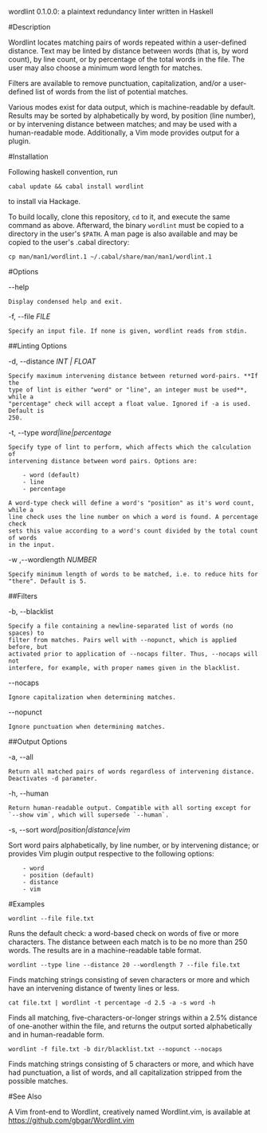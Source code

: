 wordlint 0.1.0.0: a plaintext redundancy linter written in Haskell

#Description


Wordlint locates matching pairs of words repeated within a user-defined
distance. Text may be linted by distance between words (that is, by word
count), by line count, or by percentage of the total words in the file. The
user may also choose a minimum word length for matches.

Filters are available to remove punctuation, capitalization, and/or a
user-defined list of words from the list of potential matches.

Various modes exist for data output, which is machine-readable by default.
Results may be sorted by alphabetically by word, by position (line number), or
by intervening distance between matches; and may be used with a human-readable
mode. Additionally, a Vim mode provides output for a plugin.

#Installation


Following haskell convention, run 

`cabal update && cabal install wordlint`

to install via Hackage.

To build locally, clone this repository, `cd` to it, and execute the same
command as above.  Afterward, the binary `wordlint` must be copied to a
directory in the user's `$PATH`. A man page is also available and may be copied
to the user's .cabal directory: 

`cp man/man1/wordlint.1 ~/.cabal/share/man/man1/wordlint.1`


#Options

\-\-help

    Display condensed help and exit.

\-f, \-\-file *FILE*

    Specify an input file. If none is given, wordlint reads from stdin.

##Linting Options

\-d, \-\-distance *INT | FLOAT*

    Specify maximum intervening distance between returned word-pairs. **If the
    type of lint is either "word" or "line", an integer must be used**, while a
    "percentage" check will accept a float value. Ignored if -a is used. Default is
    250.

\-t, \-\-type *word|line|percentage*

    Specify type of lint to perform, which affects which the calculation of
    intervening distance between word pairs. Options are:

        - word (default)
        - line
        - percentage

    A word-type check will define a word's "position" as it's word count, while a
    line check uses the line number on which a word is found. A percentage check
    sets this value according to a word's count divided by the total count of words
    in the input.

\-w ,\-\-wordlength *NUMBER*

    Specify minimum length of words to be matched, i.e. to reduce hits for
    "there". Default is 5.

##Filters

\-b, \-\-blacklist

    Specify a file containing a newline-separated list of words (no spaces) to
    filter from matches. Pairs well with --nopunct, which is applied before, but 
    activated prior to application of --nocaps filter. Thus, --nocaps will not
    interfere, for example, with proper names given in the blacklist.

\-\-nocaps

    Ignore capitalization when determining matches.

\-\-nopunct

    Ignore punctuation when determining matches.

##Output Options

\-a, \-\-all

    Return all matched pairs of words regardless of intervening distance. Deactivates -d parameter.

\-h, \-\-human

    Return human-readable output. Compatible with all sorting except for 
    `--show vim`, which will supersede `--human`.

\-s, \-\-sort *word|position|distance|vim*

   Sort word pairs alphabetically, by line number, or by intervening distance;
   or provides Vim plugin output respective to the following options:

        - word
        - position (default)
        - distance
        - vim 

#Examples

  `wordlint --file file.txt`

Runs the default check: a word-based check on words of five or more characters.
The distance between each match is to be no more than 250 words. The results
are in a machine-readable table format.

  `wordlint --type line --distance 20 --wordlength 7 --file file.txt`

Finds matching strings consisting of seven characters or more and which have an
intervening distance of twenty lines or less. 

  `cat file.txt | wordlint -t percentage -d 2.5 -a -s word -h`

Finds all matching, five-characters-or-longer strings within a 2.5% distance of
one-another within the file, and returns the output sorted alphabetically and
in human-readable form.

  `wordlint -f file.txt -b dir/blacklist.txt --nopunct --nocaps`

Finds matching strings consisting of 5 characters or more, and which have had
punctuation, a list of words, and all capitalization stripped from the possible
matches.

#See Also

A Vim front-end to Wordlint, creatively named Wordlint.vim, is available
at https://github.com/gbgar/Wordlint.vim

